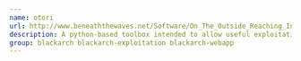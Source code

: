 ```yaml
---
name: otori
url: http://www.beneaththewaves.net/Software/On_The_Outside_Reaching_In.html
description: A python-based toolbox intended to allow useful exploitation of XML external entity ("XXE") vulnerabilities.
group: blackarch blackarch-exploitation blackarch-webapp
---
```

